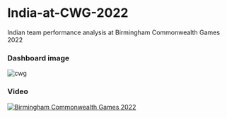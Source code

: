 # India-at-CWG-2022
Indian team performance analysis at Birmingham Commonwealth Games 2022</br>

### Dashboard image






![cwg](https://user-images.githubusercontent.com/63474307/185060757-de64b107-fd8e-46e7-90e0-02e90813f38a.png)


### Video
[![Birmingham Commonwealth Games 2022](https://i.imgur.com/RpjBYCd.png)](https://youtu.be/4CTXHlXEY1c "Birmingham Commonwealth Games 2022")
